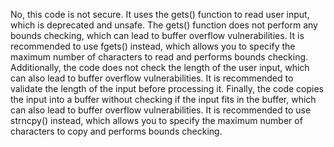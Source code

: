 No, this code is not secure. It uses the gets() function to read user input, which is deprecated and unsafe. The gets() function does not perform any bounds checking, which can lead to buffer overflow vulnerabilities. It is recommended to use fgets() instead, which allows you to specify the maximum number of characters to read and performs bounds checking. Additionally, the code does not check the length of the user input, which can also lead to buffer overflow vulnerabilities. It is recommended to validate the length of the input before processing it. Finally, the code copies the input into a buffer without checking if the input fits in the buffer, which can also lead to buffer overflow vulnerabilities. It is recommended to use strncpy() instead, which allows you to specify the maximum number of characters to copy and performs bounds checking.